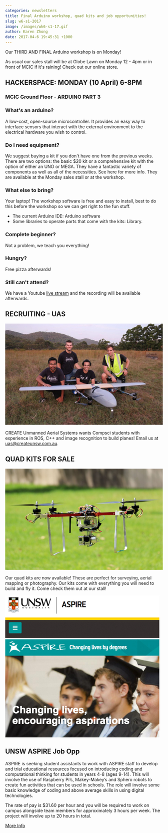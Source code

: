 ```yaml
---
categories: newsletters
title: Final Arduino workshop, quad kits and job opportunities!
slug: w6-s1-2017
image: /images/wk6-s1-17.gif
author: Karen Zhong
date: 2017-04-6 19:45:31 +1000
---
```


Our THIRD AND FINAL Arduino workshop is on Monday!

As usual our sales stall will be at Globe Lawn on Monday 12 - 4pm or in front of MCIC if it's raining! Check out our online store.

## HACKERSPACE: MONDAY (10 April) 6-8PM
### MCIC Ground Floor - ARDUINO PART 3

### What's an arduino?
A low-cost, open-source microcontroller. It provides an easy way to interface sensors that interact with the external environment to the electrical hardware you wish to control.

### Do I need equipment?
We suggest buying a kit if you don't have one from the previous weeks. There are two options: the basic $20 kit or a comprehensive kit with the option of either an UNO or MEGA. They have a fantastic variety of components as well as all of the necessities. See here for more info. They are available at the Monday sales stall or at the workshop.

### What else to bring?
Your laptop! The workshop software is free and easy to install, best to do this before the workshop so we can get right to the fun stuff.
- The current Arduino IDE: Arduino software
- Some libraries to operate parts that come with the kits: Library.

### Complete beginner?
Not a problem, we teach you everything!

### Hungry?
Free pizza afterwards!

### Still can't attend?
We have a Youtube [live stream](https://www.youtube.com/c/createunsw/live) and the recording will be available afterwards.


## RECRUITING - UAS

![CREATE UAS](/images/uas.jpeg)

CREATE Unmanned Aerial Systems wants Compsci students with experience in ROS, C++ and image recognition to build planes! Email us at uas@createunsw.com.au.

## QUAD KITS FOR SALE

![Quadcopters](/images/quad.jpg)

Our quad kits are now available! These are perfect for surveying, aerial mapping or photography. Our kits come with everything you will need to build and fly it. Come check them out at our stall!

![Aspire Workshops](/images/wk6-s1-17-3.jpg)

## UNSW ASPIRE Job Opp
ASPIRE is seeking student assistants to work with ASPIRE staff to develop and trial educational resources focused on introducing coding and computational thinking for students in years 4-8 (ages 9-14). This will involve the use of Raspberry Pi’s, Makey-Makey’s and Sphero robots to create fun activities that can be used in schools. The role will involve some basic knowledge of coding and above average skills in using digital technologies.

The rate of pay is $31.60 per hour and you will be required to work on campus alongside team members for approximately 3 hours per week. The project will involve up to 20 hours in total.

[More Info](https://www.facebook.com/groups/createunsw/863601780453529/)
